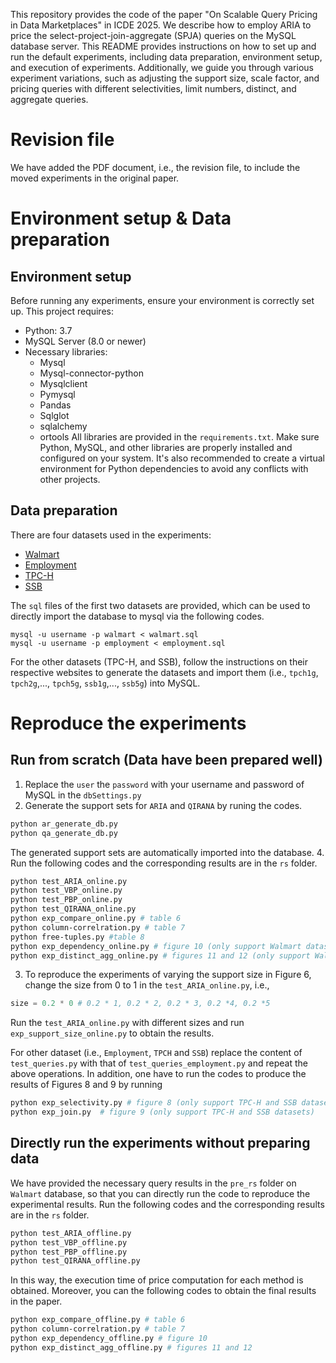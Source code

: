 This repository provides the code of the paper "On Scalable Query Pricing in Data Marketplaces" in ICDE 2025.
We describe how to employ ARIA to price the select-project-join-aggregate (SPJA) queries on the MySQL database server.
This README provides instructions on how to set up and run the default experiments, including data preparation, environment setup, and execution of experiments. Additionally, we guide you through various experiment variations, such as adjusting the support size, scale factor, and pricing queries with different selectivities, limit numbers, distinct, and aggregate queries.

# Revision file 
We have added the PDF document, i.e., the revision file, to include the moved experiments in the original paper.

# Environment setup  \&  Data preparation

## Environment setup

Before running any experiments, ensure your environment is correctly set up. This project requires:
- Python: 3.7
- MySQL Server (8.0 or newer)
- Necessary libraries:
  - Mysql
  - Mysql-connector-python
  - Mysqlclient
  - Pymysql
  - Pandas
  - Sqlglot
  - sqlalchemy
  - ortools 
All libraries are provided in the `requirements.txt`.
Make sure Python, MySQL, and other libraries are properly installed and configured on your system. It's also recommended to create a virtual environment for Python dependencies to avoid any conflicts with other projects.

## Data preparation

There are four datasets used in the experiments:
- [Walmart](https://aws.amazon.com/marketplace/pp/prodview-zaejml2253r7k)
- [Employment](https://aws.amazon.com/marketplace/pp/prodview-yp5x2esst5dji#offers)
- [TPC-H](https://www.tpc.org/tpc_documents_current_versions/current_specifications5.asp)
- [SSB](https://github.com/eyalroz/ssb-dbgen)

The `sql` files of the first two datasets are provided, which can be used to directly import the database to mysql via the following codes.
```
mysql -u username -p walmart < walmart.sql
mysql -u username -p employment < employment.sql
```
For the other datasets (TPC-H, and SSB), follow the instructions on their respective websites to generate the datasets and import them (i.e., `tpch1g`, `tpch2g`,..., `tpch5g`, `ssb1g`,..., `ssb5g`) into MySQL.


# Reproduce the experiments 


## Run from scratch (Data have been prepared well)
1. Replace the `user` the `password` with your username and password of MySQL in the `dbSettings.py`
2. Generate the support sets for `ARIA` and `QIRANA` by runing the codes.
```bash
python ar_generate_db.py
python qa_generate_db.py
```
The generated support sets are automatically imported into the database.
4. Run the following codes and the corresponding results are in the `rs` folder.
```bash
python test_ARIA_online.py
python test_VBP_online.py
python test_PBP_online.py
python test_QIRANA_online.py
python exp_compare_online.py # table 6
python column-correlration.py # table 7
python free-tuples.py #table 8
python exp_dependency_online.py # figure 10 (only support Walmart dataset)
python exp_distinct_agg_online.py # figures 11 and 12 (only support Walmart and Employment datasets)
```
3. To reproduce the experiments of varying the support size in Figure 6, change the size from 0 to 1 in the `test_ARIA_online.py`, i.e.,
```python
size = 0.2 * 0 # 0.2 * 1, 0.2 * 2, 0.2 * 3, 0.2 *4, 0.2 *5
```
Run the `test_ARIA_online.py` with different sizes and run `exp_support_size_online.py` to obtain the results.

For other dataset (i.e., `Employment`, `TPCH` and `SSB`) replace the content of  `test_queries.py` with that of `test_queries_employment.py` and repeat the above operations.
In addition, one have to run the codes to produce the results of Figures 8 and 9 by running
```bash
python exp_selectivity.py # figure 8 (only support TPC-H and SSB datasets)
python exp_join.py  # figure 9 (only support TPC-H and SSB datasets)
```


## Directly run the experiments without preparing data
We have provided the necessary query results in the `pre_rs` folder on `Walmart` database, so that you can directly run the code to reproduce the experimental results.
Run the following codes and the corresponding results are in the `rs` folder.
```bash
python test_ARIA_offline.py
python test_VBP_offline.py
python test_PBP_offline.py
python test_QIRANA_offline.py
```
In this way, the execution time of price computation for each method is obtained.
Moreover, you can the following codes to obtain the final results in the paper.
```bash
python exp_compare_offline.py # table 6
python column-correlration.py # table 7
python exp_dependency_offline.py # figure 10
python exp_distinct_agg_offline.py # figures 11 and 12
```
